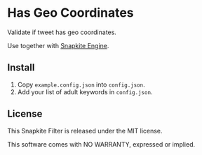 # Has Geo Coordinates

Validate if tweet has geo coordinates.

Use together with [Snapkite Engine](https://github.com/fedosejev/snapkite-engine).

## Install

1. Copy `example.config.json` into `config.json`.
2. Add your list of adult keywords in `config.json`.

## License

This Snapkite Filter is released under the MIT license.

This software comes with NO WARRANTY, expressed or implied.

